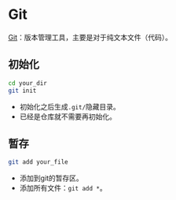 # Git

[Git](https://git-scm.com/)：版本管理工具，主要是对于纯文本文件（代码）。

## 初始化

```bash
cd your_dir
git init
```
- 初始化之后生成`.git/`隐藏目录。
- 已经是仓库就不需要再初始化。

## 暂存

```bash
git add your_file
```
- 添加到git的暂存区。
- 添加所有文件：`git add *`。